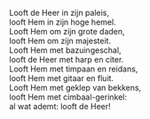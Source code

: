 Looft de Heer in zijn paleis,  
looft Hem in zijn hoge hemel.  
Looft Hem om zijn grote daden,  
looft Hem om zijn majesteit.  
Looft Hem met bazuingeschal,  
looft de Heer met harp en citer.  
Looft Hem met timpaan en reidans,  
looft Hem met gitaar en fluit.  
Looft Hem met geklep van bekkens,  
looft Hem met cimbaal-gerinkel:  
al wat ademt: looft de Heer!
